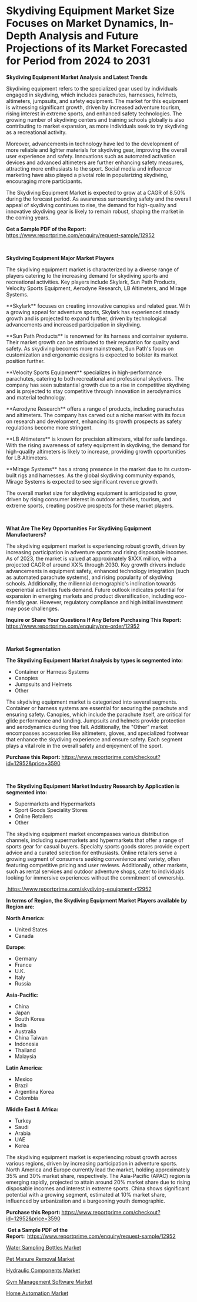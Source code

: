 <p><h1>Skydiving Equipment Market Size Focuses on Market Dynamics, In-Depth Analysis and Future Projections of its Market Forecasted for Period from 2024 to 2031</h1></p><p><strong>Skydiving Equipment Market Analysis and Latest Trends</strong></p>
<p><p>Skydiving equipment refers to the specialized gear used by individuals engaged in skydiving, which includes parachutes, harnesses, helmets, altimeters, jumpsuits, and safety equipment. The market for this equipment is witnessing significant growth, driven by increased adventure tourism, rising interest in extreme sports, and enhanced safety technologies. The growing number of skydiving centers and training schools globally is also contributing to market expansion, as more individuals seek to try skydiving as a recreational activity. </p><p>Moreover, advancements in technology have led to the development of more reliable and lighter materials for skydiving gear, improving the overall user experience and safety. Innovations such as automated activation devices and advanced altimeters are further enhancing safety measures, attracting more enthusiasts to the sport. Social media and influencer marketing have also played a pivotal role in popularizing skydiving, encouraging more participants.</p><p>The Skydiving Equipment Market is expected to grow at a CAGR of 8.50% during the forecast period. As awareness surrounding safety and the overall appeal of skydiving continues to rise, the demand for high-quality and innovative skydiving gear is likely to remain robust, shaping the market in the coming years.</p></p>
<p><strong>Get a Sample PDF of the Report:&nbsp;</strong> <a href="https://www.reportprime.com/enquiry/request-sample/12952?utm_campaign=16&utm_medium=2&utm_source=Github&utm_content=ia&utm_term=25112024&utm_id=skydiving-equipment">https://www.reportprime.com/enquiry/request-sample/12952</a></p>
<p>&nbsp;</p>
<p><strong>Skydiving Equipment Major Market Players</strong></p>
<p><p>The skydiving equipment market is characterized by a diverse range of players catering to the increasing demand for skydiving sports and recreational activities. Key players include Skylark, Sun Path Products, Velocity Sports Equipment, Aerodyne Research, LB Altimeters, and Mirage Systems.</p><p>**Skylark** focuses on creating innovative canopies and related gear. With a growing appeal for adventure sports, Skylark has experienced steady growth and is projected to expand further, driven by technological advancements and increased participation in skydiving.</p><p>**Sun Path Products** is renowned for its harness and container systems. Their market growth can be attributed to their reputation for quality and safety. As skydiving becomes more mainstream, Sun Path's focus on customization and ergonomic designs is expected to bolster its market position further.</p><p>**Velocity Sports Equipment** specializes in high-performance parachutes, catering to both recreational and professional skydivers. The company has seen substantial growth due to a rise in competitive skydiving and is projected to stay competitive through innovation in aerodynamics and material technology.</p><p>**Aerodyne Research** offers a range of products, including parachutes and altimeters. The company has carved out a niche market with its focus on research and development, enhancing its growth prospects as safety regulations become more stringent.</p><p>**LB Altimeters** is known for precision altimeters, vital for safe landings. With the rising awareness of safety equipment in skydiving, the demand for high-quality altimeters is likely to increase, providing growth opportunities for LB Altimeters.</p><p>**Mirage Systems** has a strong presence in the market due to its custom-built rigs and harnesses. As the global skydiving community expands, Mirage Systems is expected to see significant revenue growth.</p><p>The overall market size for skydiving equipment is anticipated to grow, driven by rising consumer interest in outdoor activities, tourism, and extreme sports, creating positive prospects for these market players.</p></p>
<p>&nbsp;</p>
<p><strong>What Are The Key Opportunities For Skydiving Equipment Manufacturers?</strong></p>
<p><p>The skydiving equipment market is experiencing robust growth, driven by increasing participation in adventure sports and rising disposable incomes. As of 2023, the market is valued at approximately $XXX million, with a projected CAGR of around XX% through 2030. Key growth drivers include advancements in equipment safety, enhanced technology integration (such as automated parachute systems), and rising popularity of skydiving schools. Additionally, the millennial demographic's inclination towards experiential activities fuels demand. Future outlook indicates potential for expansion in emerging markets and product diversification, including eco-friendly gear. However, regulatory compliance and high initial investment may pose challenges.</p></p>
<p><strong>Inquire or Share Your Questions If Any Before Purchasing This Report:</strong> <a href="https://www.reportprime.com/enquiry/pre-order/12952?utm_campaign=16&utm_medium=2&utm_source=Github&utm_content=ia&utm_term=25112024&utm_id=skydiving-equipment">https://www.reportprime.com/enquiry/pre-order/12952</a></p>
<p>&nbsp;</p>
<p><strong>Market Segmentation</strong></p>
<p><strong>The Skydiving Equipment Market Analysis by types is segmented into:</strong></p>
<p><ul><li>Container or Harness Systems</li><li>Canopies</li><li>Jumpsuits and Helmets</li><li>Other</li></ul></p>
<p><p>The skydiving equipment market is categorized into several segments. Container or harness systems are essential for securing the parachute and ensuring safety. Canopies, which include the parachute itself, are critical for glide performance and landing. Jumpsuits and helmets provide protection and aerodynamics during free fall. Additionally, the "Other" market encompasses accessories like altimeters, gloves, and specialized footwear that enhance the skydiving experience and ensure safety. Each segment plays a vital role in the overall safety and enjoyment of the sport.</p></p>
<p><strong>Purchase this Report:&nbsp;</strong><a href="https://www.reportprime.com/checkout?id=12952&price=3590&utm_campaign=16&utm_medium=2&utm_source=Github&utm_content=ia&utm_term=25112024&utm_id=skydiving-equipment">https://www.reportprime.com/checkout?id=12952&price=3590</a></p>
<p>&nbsp;</p>
<p><strong>The Skydiving Equipment Market Industry Research by Application is segmented into:</strong></p>
<p><ul><li>Supermarkets and Hypermarkets</li><li>Sport Goods Speciality Stores</li><li>Online Retailers</li><li>Other</li></ul></p>
<p><p>The skydiving equipment market encompasses various distribution channels, including supermarkets and hypermarkets that offer a range of sports gear for casual buyers. Specialty sports goods stores provide expert advice and a curated selection for enthusiasts. Online retailers serve a growing segment of consumers seeking convenience and variety, often featuring competitive pricing and user reviews. Additionally, other markets, such as rental services and outdoor adventure shops, cater to individuals looking for immersive experiences without the commitment of ownership.</p></p>
<p><a href="https://www.reportprime.com/skydiving-equipment-r12952?utm_campaign=16&utm_medium=2&utm_source=Github&utm_content=ia&utm_term=25112024&utm_id=skydiving-equipment">&nbsp;https://www.reportprime.com/skydiving-equipment-r12952</a></p>
<p><strong>In terms of Region, the Skydiving Equipment Market Players available by Region are:</strong></p>
<p>
    <p> <strong> North America: </strong>
        <ul>
            <li>United States</li>
            <li>Canada</li>
        </ul>
        </p> 
    <p> <strong> Europe: </strong>
        <ul>
            <li>Germany</li>
            <li>France</li>
            <li>U.K.</li>
            <li>Italy</li>
            <li>Russia</li>
        </ul>
        </p> 
    <p> <strong> Asia-Pacific: </strong>
        <ul>
            <li>China</li>
            <li>Japan</li>
            <li>South Korea</li>
            <li>India</li>
            <li>Australia</li>
            <li>China Taiwan</li>
            <li>Indonesia</li>
            <li>Thailand</li>
            <li>Malaysia</li>
        </ul>
        </p> 
    <p> <strong> Latin America: </strong>
        <ul>
            <li>Mexico</li>
            <li>Brazil</li>
            <li>Argentina Korea</li>
            <li>Colombia</li>
        </ul>
        </p> 
    <p> <strong> Middle East & Africa: </strong>
        <ul>
            <li>Turkey</li>
            <li>Saudi</li>
            <li>Arabia</li>
            <li>UAE</li>
            <li>Korea</li>
        </ul>
    </p>
    </p>
<p><p>The skydiving equipment market is experiencing robust growth across various regions, driven by increasing participation in adventure sports. North America and Europe currently lead the market, holding approximately 35% and 30% market share, respectively. The Asia-Pacific (APAC) region is emerging rapidly, projected to attain around 20% market share due to rising disposable incomes and interest in extreme sports. China shows significant potential with a growing segment, estimated at 10% market share, influenced by urbanization and a burgeoning youth demographic.</p></p>
<p><strong>Purchase this Report: </strong><a href="https://www.reportprime.com/checkout?id=12952&price=3590&utm_campaign=16&utm_medium=2&utm_source=Github&utm_content=ia&utm_term=25112024&utm_id=skydiving-equipment">https://www.reportprime.com/checkout?id=12952&price=3590</a></p>
<p>&nbsp;<strong>Get a Sample PDF of the Report:&nbsp;&nbsp;</strong><a href="https://www.reportprime.com/enquiry/request-sample/12952?utm_campaign=16&utm_medium=2&utm_source=Github&utm_content=ia&utm_term=25112024&utm_id=skydiving-equipment">https://www.reportprime.com/enquiry/request-sample/12952</a></p>
<p><strong></strong></p>
<p><p><a href="https://github.com/YashRP12/Market-Research-Report-List-6/blob/main/water-sampling-bottles-market.md?utm_campaign=16&utm_medium=2&utm_source=Github&utm_content=ia&utm_term=25112024&utm_id=skydiving-equipment">Water Sampling Bottles Market</a></p><p><a href="https://issuu.com/reportprime-2/docs/pet-manure-removal-market-size-2030_eb7312bf0eec1c?utm_campaign=16&utm_medium=2&utm_source=Github&utm_content=ia&utm_term=25112024&utm_id=skydiving-equipment">Pet Manure Removal Market</a></p><p><a href="https://github.com/JosephineMcguire65/Market-Research-Report-List-1/blob/main/hydraulic-components-market.md?utm_campaign=16&utm_medium=2&utm_source=Github&utm_content=ia&utm_term=25112024&utm_id=skydiving-equipment">Hydraulic Components Market</a></p><p><a href="https://www.linkedin.com/pulse/projecting-growth-gym-management-softwaremarket-impact-analysis-ijgrc?utm_campaign=16&utm_medium=2&utm_source=Github&utm_content=ia&utm_term=25112024&utm_id=skydiving-equipment">Gym Management Software Market</a></p><p><a href="https://www.linkedin.com/pulse/future-home-automation-market-key-growth-drivers-forecasted-y8bvc?utm_campaign=16&utm_medium=2&utm_source=Github&utm_content=ia&utm_term=25112024&utm_id=skydiving-equipment">Home Automation Market</a></p></p>